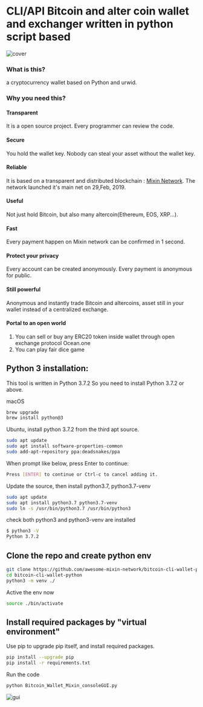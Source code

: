 # CLI/API Bitcoin and alter coin wallet and exchanger written in python script based
![cover](https://github.com/wenewzhang/mixin_labs-python-bot/raw/master/Bitcoin_python.jpg)
### What is this?
a cryptocurrency wallet based on Python and urwid. 
### Why you need this?

#### Transparent
It is a open source project. Every programmer can review the code.
#### Secure
You hold the wallet key. Nobody can steal your asset without the wallet key.
#### Reliable
It is based on a transparent and distributed blockchain : [Mixin Network](https://github.com/awesome-mixin-network/index_of_Mixin_Network_resource). The network launched it's main net on 29,Feb, 2019.
#### Useful
Not just hold Bitcoin, but also many altercoin(Ethereum, EOS, XRP...).
#### Fast
Every payment happen on Mixin network can be confirmed in 1 second.
#### Protect your privacy
Every account can be created anonymously. Every payment is anonymous for public.
#### Still powerful
Anonymous and instantly trade Bitcoin and altercoins, asset still in your wallet instead of a centralized exchange. 
#### Portal to an open world
1. You can sell or buy any ERC20 token inside wallet through open exchange protocol Ocean.one
2. You can play fair dice game


## Python 3 installation:
This tool is written in Python 3.7.2 So you need to install Python 3.7.2 or above.

macOS
```bash
brew upgrade
brew install python@3
```

Ubuntu, install python 3.7.2 from the third apt source.
```bash
sudo apt update
sudo apt install software-properties-common
sudo add-apt-repository ppa:deadsnakes/ppa
```

When prompt like below, press Enter to continue:
```bash
Press [ENTER] to continue or Ctrl-c to cancel adding it.
```
Update the source, then install python3.7, python3.7-venv
```bash
sudo apt update
sudo apt install python3.7 python3.7-venv
sudo ln -s /usr/bin/python3.7 /usr/bin/python3
```

check both python3 and python3-venv are installed
```bash
$ python3 -V
Python 3.7.2
```


## Clone the repo and create python env

```bash
git clone https://github.com/awesome-mixin-network/bitcoin-cli-wallet-python.git
cd bitcoin-cli-wallet-python
python3 -m venv ./
```

Active the env now
```bash
source ./bin/activate
```

## Install required packages by "virtual environment"

Use pip to upgrade pip itself, and install required packages.
```bash
pip install --upgrade pip
pip install -r requirements.txt
```

Run the code
```bash
python Bitcoin_Wallet_Mixin_consoleGUI.py
```
![gui](https://github.com/awesome-mixin-network/bitcoin-cli-wallet-python/raw/master/screen_shot_wallet.png)
